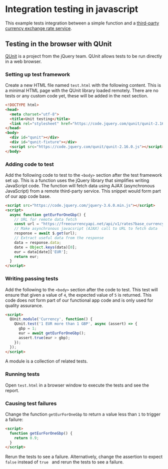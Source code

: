 # Integration testing in javascript
This example tests integration between a simple function and a [third-party currency exchange rate service](https://freecurrencyapi.net).

## Testing in the browser with QUnit
[QUnit](https://qunitjs.com/intro/) is a project from the jQuery team.
QUnit allows tests to be run directly in a web browser.

### Setting up test framework
Create a new HTML file named `test.html` with the following content.  This is a minimal HTML page with the QUnit library loaded remotely.
There are no tests or any custom code yet, these will be added in the next section.
```html
<!DOCTYPE html>
<head>
  <meta charset="utf-8">
  <title>Unit testing</title>
  <link rel="stylesheet" href="https://code.jquery.com/qunit/qunit-2.16.0.css">
</head>
<body>
  <div id="qunit"></div>
  <div id="qunit-fixture"></div>
  <script src="https://code.jquery.com/qunit/qunit-2.16.0.js"></script>
</body>
```

### Adding code to test
Add the following code to test to the `<body>` section after the test framework set up.
This is a function uses the jQuery library that simplifies writing JavaScript code.
The function will fetch data using AJAX (asynchronous JavaScript) from a remote third-party service.
This snippet would form part of our app code base.
```html
<script src="https://code.jquery.com/jquery-3.6.0.min.js"></script>
<script>
  async function getEurForOneGbp() {
    // URL for remote data fetch
    const url = "https://freecurrencyapi.net/api/v1/rates?base_currency=GBP";
    // Make asynchronous javacsript (AJAX) call to URL to fetch data
    response = await $.get(url);
    // Extract useful data from the response
    data = response.data;
    date = Object.keys(data)[0];
    eur = data[date]['EUR'];
    return eur;
  }
</script>
```

### Writing passing tests
Add the following to the `<body>` section after the code to test.
This test will ensure that given a value of `4`, the expected value of `5` is returned.
This code does not form part of our functional app code and is only used for quality assurance.
```html
<script>
  QUnit.module('Currency', function() {
    QUnit.test('1 EUR more than 1 GBP', async (assert) => {
      gbp = 1;
      eur = await getEurForOneGbp();
      assert.true(eur > gbp);
    });
  });
</script>
```
A module is a collection of related tests.

### Running tests
Open `test.html` in a browser window to execute the tests and see the report.

### Causing test failures
Change the function `getEurForOneGbp` to return a value less than `1` to trigger a failure:
```html
<script>
  function getEurForOneGbp() {
    return 0.9;
  }
</script>
```
Rerun the tests to see a failure.
Alternatively, change the assertion to expect `false` instead of `true ` and rerun the tests to see a failure.
